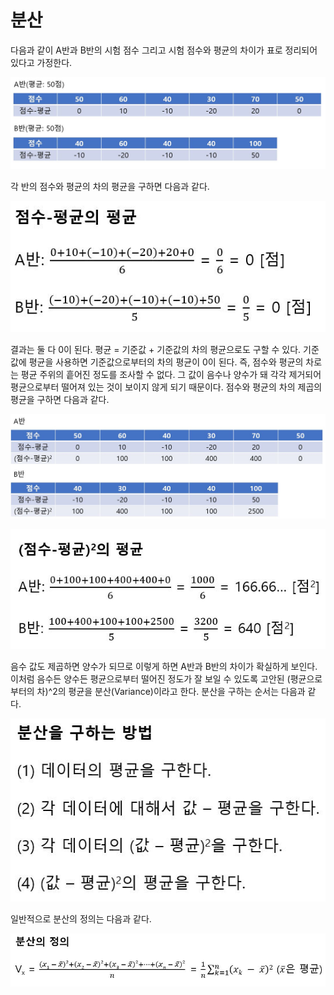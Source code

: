 # 분산

다음과 같이 A반과 B반의 시험 점수 그리고 시험 점수와 평균의 차이가 표로 정리되어 있다고 가정한다.

![](./Figure/Variance1.JPG)

각 반의 점수와 평균의 차의 평균을 구하면 다음과 같다.

![](./Figure/Variance2.JPG)

결과는 둘 다 0이 된다. 평균 = 기준값 + 기준값의 차의 평균으로도 구할 수 있다. 기준 값에 평균을 사용하면 기준값으로부터의 차의 평균이 0이 된다. 즉, 점수와 평균의 차로는 평균 주위의 흩어진 정도를 조사할 수 없다. 그 값이 음수나 양수가 돼 각각 제거되어 평균으로부터 떨어져 있는 것이 보이지 않게 되기 때문이다. 점수와 평균의 차의 제곱의 평균을 구하면 다음과 같다. 

![](./Figure/Variance3.JPG)

![](./Figure/Variance4.JPG)

음수 값도 제곱하면 양수가 되므로 이렇게 하면 A반과 B반의 차이가 확실하게 보인다. 이처럼 음수든 양수든 평균으로부터 떨어진 정도가 잘 보일 수 있도록 고안된 (평균으로부터의 차)^2의 평균을 분산(Variance)이라고 한다. 분산을 구하는 순서는 다음과 같다.

![](./Figure/Variance5.JPG)



일반적으로 분산의 정의는 다음과 같다.

![](./Figure/Variance7.JPG)